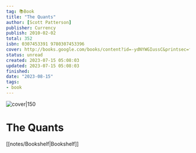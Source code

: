 ```yaml
---
tag: 📚Book
title: "The Quants"
author: [Scott Patterson]
publisher: Currency
publish: 2010-02-02
total: 352
isbn: 0307453391 9780307453396
cover: http://books.google.com/books/content?id=-ydNYWGIussC&printsec=frontcover&img=1&zoom=1&edge=curl&source=gbs_api
status: unread
created: 2023-07-15 05:08:03
updated: 2023-07-15 05:08:03
finished: 
date: "2023-08-15"
tags:
- book
---
```


![cover|150](http://books.google.com/books/content?id=-ydNYWGIussC&printsec=frontcover&img=1&zoom=1&edge=curl&source=gbs_api)

# The Quants
[[notes/Bookshelf|Bookshelf]]
